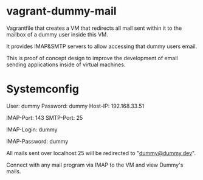# vagrant-dummy-mail
Vagrantfile that creates a VM that redirects all mail sent within it to the mailbox of a dummy user inside this VM. 

It provides IMAP&amp;SMTP servers to allow accessing that dummy users email.

This is proof of concept design to improve the development of email sending applications inside of virtual machines.

# Systemconfig
User: dummy
Password: dummy
Host-IP: 192.168.33.51

IMAP-Port: 143
SMTP-Port: 25

IMAP-Login: dummy

IMAP-Password: dummy

All mails sent over localhost:25 will be redirected to "dummy@dummy.dev".

Connect with any mail program via IMAP to the VM and view Dummy's mails.
